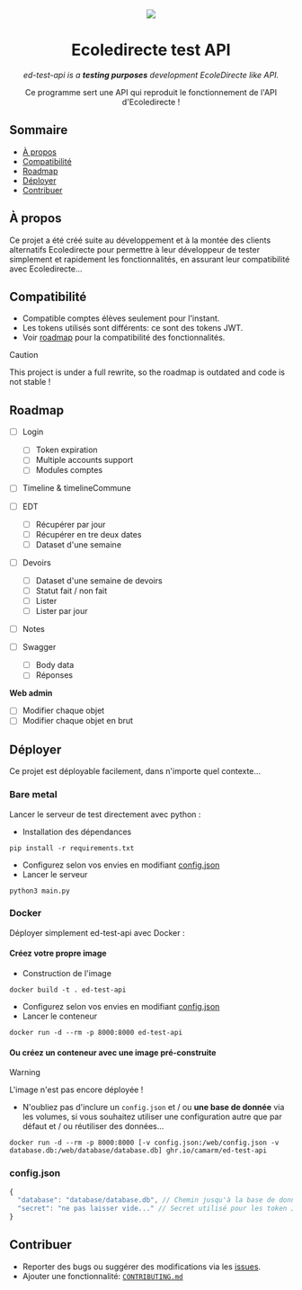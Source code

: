 <div align="center">

<br>
<br>

<img src=".github/banner.png"/>

# Ecoledirecte test API
_ed-test-api is a **testing purposes** development EcoleDirecte like API._


Ce programme sert une API qui reproduit le fonctionnement de l'API d'Ecoledirecte !


</div>

## Sommaire
- [À propos](#à-propos)
- [Compatibilité](#compatibilité)
- [Roadmap](#roadmap)
- [Déployer](#déployer)
- [Contribuer](#contribuer)

## À propos

Ce projet a été créé suite au développement et à la montée des clients alternatifs Ecoledirecte pour permettre à leur développeur de tester simplement et rapidement les fonctionnalités, en assurant leur compatibilité avec Ecoledirecte...

## Compatibilité

- Compatible comptes élèves seulement pour l'instant.
- Les tokens utilisés sont différents: ce sont des tokens JWT.
- Voir [roadmap](#roadmap) pour la compatibilité des fonctionnalités.

> [!CAUTION]
> This project is under a full rewrite, so the roadmap is outdated and code is not stable !

## Roadmap

- [ ] Login
  - [ ] Token expiration
  - [ ] Multiple accounts support
  - [ ] Modules comptes
- [ ] Timeline & timelineCommune
- [ ] EDT
  - [ ] Récupérer par jour
  - [ ] Récupérer en tre deux dates
  - [ ] Dataset d'une semaine
- [ ] Devoirs
  - [ ] Dataset d'une semaine de devoirs 
  - [ ] Statut fait / non fait
  - [ ] Lister
  - [ ] Lister par jour
- [ ] Notes

- [ ] Swagger
  - [ ] Body data
  - [ ] Réponses

**Web admin**
- [ ] Modifier chaque objet
- [ ] Modifier chaque objet en brut

## Déployer

Ce projet est déployable facilement, dans n'importe quel contexte...

### Bare metal

Lancer le serveur de test directement avec python :
- Installation des dépendances
```shell
pip install -r requirements.txt
```
- Configurez selon vos envies en modifiant [config.json]()
- Lancer le serveur
```shell
python3 main.py
```

### Docker

Déployer simplement ed-test-api avec Docker :

#### Créez votre propre image
- Construction de l'image
```shell
docker build -t . ed-test-api
```
- Configurez selon vos envies en modifiant [config.json]()
- Lancer le conteneur
```shell
docker run -d --rm -p 8000:8000 ed-test-api
```

#### Ou créez un conteneur avec une image pré-construite

> [!WARNING]
> L'image n'est pas encore déployée !

- N'oubliez pas d'inclure un `config.json` et / ou **une base de donnée** via les volumes, si vous souhaitez utiliser une configuration autre que par défaut et / ou réutiliser des données...
```shell
docker run -d --rm -p 8000:8000 [-v config.json:/web/config.json -v database.db:/web/database/database.db] ghr.io/camarm/ed-test-api
```

### config.json

```js
{
  "database": "database/database.db", // Chemin jusqu'à la base de données
  "secret": "ne pas laisser vide..." // Secret utilisé pour les token JWT (`openssl rand -base64 172 | tr -d '\n'`)
}

```

## Contribuer

- Reporter des bugs ou suggérer des modifications via les [issues](/issues).
- Ajouter une fonctionnalité: [`CONTRIBUTING.md`](CONTRIBUTING.md)
